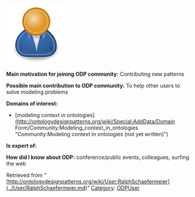 [![Image:ODPUser.png](../images/a/a6/ODPUser.png)](../Image/ODPUser.png.md "Image:ODPUser.png")




  





__Main motivation for joining ODP community:__ Contributing new patterns


__Possible main contribution to ODP community:__ To help other users to solve modeling problems


__Domains of interest:__



* [modeling context in ontologies](http://ontologydesignpatterns.org/wiki/Special:AddData/Domain Form/Community:Modeling_context_in_ontologies "Community:Modeling context in ontologies (not yet written)")


__Is expert of:__


  

__How did I know about ODP:__ conference/public events, colleagues, surfing the web






Retrieved from "[http://ontologydesignpatterns.org/wiki/User:RalphSchaefermeier](../User/RalphSchaefermeier.md)"
 [Category](http://ontologydesignpatterns.org/wiki/Special:Categories "Special:Categories"): [ODPUser](../Category/ODPUser.md "Category:ODPUser")